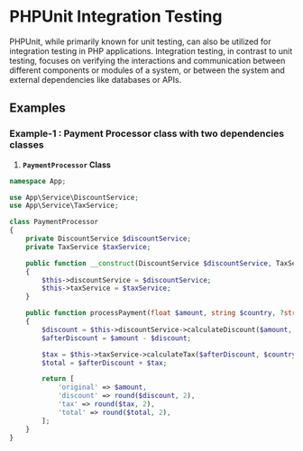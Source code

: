 # PHPUnit Integration Testing

PHPUnit, while primarily known for unit testing, can also be utilized for integration testing in PHP applications. Integration testing, in contrast to unit testing, focuses on verifying the interactions and communication between different components or modules of a system, or between the system and external dependencies like databases or APIs.

## Examples

### Example-1 : Payment Processor class with two dependencies classes

1. **`PaymentProcessor` Class**

```php
namespace App;

use App\Service\DiscountService;
use App\Service\TaxService;

class PaymentProcessor
{
    private DiscountService $discountService;
    private TaxService $taxService;

    public function __construct(DiscountService $discountService, TaxService $taxService)
    {
        $this->discountService = $discountService;
        $this->taxService = $taxService;
    }

    public function processPayment(float $amount, string $country, ?string $coupon = null): array
    {
        $discount = $this->discountService->calculateDiscount($amount, $coupon);
        $afterDiscount = $amount - $discount;

        $tax = $this->taxService->calculateTax($afterDiscount, $country);
        $total = $afterDiscount + $tax;

        return [
            'original' => $amount,
            'discount' => round($discount, 2),
            'tax' => round($tax, 2),
            'total' => round($total, 2),
        ];
    }
}
```
